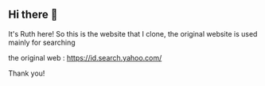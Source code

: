 ## Hi there 👋

It's Ruth here! So this is the website that I clone, the original website is used mainly for searching 

the original web : https://id.search.yahoo.com/

Thank you!
